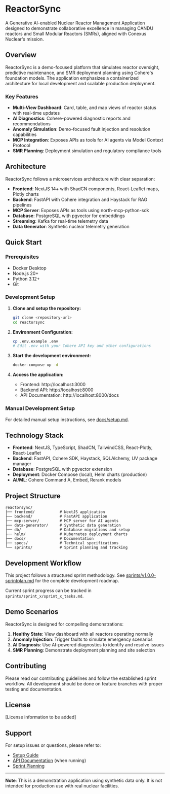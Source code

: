 # ReactorSync

A Generative AI-enabled Nuclear Reactor Management Application designed to demonstrate collaborative excellence in managing CANDU reactors and Small Modular Reactors (SMRs), aligned with Conexus Nuclear's mission.

## Overview

ReactorSync is a demo-focused platform that simulates reactor oversight, predictive maintenance, and SMR deployment planning using Cohere's foundation models. The application emphasizes a containerized architecture for local development and scalable production deployment.

### Key Features

- **Multi-View Dashboard**: Card, table, and map views of reactor status with real-time updates
- **AI Diagnostics**: Cohere-powered diagnostic reports and recommendations
- **Anomaly Simulation**: Demo-focused fault injection and resolution capabilities
- **MCP Integration**: Exposes APIs as tools for AI agents via Model Context Protocol
- **SMR Planning**: Deployment simulation and regulatory compliance tools

## Architecture

ReactorSync follows a microservices architecture with clear separation:

- **Frontend**: NextJS 14+ with ShadCN components, React-Leaflet maps, Plotly charts
- **Backend**: FastAPI with Cohere integration and Haystack for RAG pipelines
- **MCP Server**: Exposes APIs as tools using north-mcp-python-sdk
- **Database**: PostgreSQL with pgvector for embeddings
- **Streaming**: Kafka for real-time telemetry data
- **Data Generator**: Synthetic nuclear telemetry generation

## Quick Start

### Prerequisites

- Docker Desktop
- Node.js 20+
- Python 3.12+
- Git

### Development Setup

1. **Clone and setup the repository:**
   ```bash
   git clone <repository-url>
   cd reactorsync
   ```

2. **Environment Configuration:**
   ```bash
   cp .env.example .env
   # Edit .env with your Cohere API key and other configurations
   ```

3. **Start the development environment:**
   ```bash
   docker-compose up -d
   ```

4. **Access the application:**
   - Frontend: http://localhost:3000
   - Backend API: http://localhost:8000
   - API Documentation: http://localhost:8000/docs

### Manual Development Setup

For detailed manual setup instructions, see [docs/setup.md](docs/setup.md).

## Technology Stack

- **Frontend**: NextJS, TypeScript, ShadCN, TailwindCSS, React-Plotly, React-Leaflet
- **Backend**: FastAPI, Cohere SDK, Haystack, SQLAlchemy, UV package manager
- **Database**: PostgreSQL with pgvector extension
- **Deployment**: Docker Compose (local), Helm charts (production)
- **AI/ML**: Cohere Command A, Embed, Rerank models

## Project Structure

```
reactorsync/
├── frontend/           # NextJS application
├── backend/            # FastAPI application  
├── mcp-server/         # MCP server for AI agents
├── data-generator/     # Synthetic data generation
├── db/                 # Database migrations and setup
├── helm/               # Kubernetes deployment charts
├── docs/               # Documentation
├── specs/              # Technical specifications
└── sprints/            # Sprint planning and tracking
```

## Development Workflow

This project follows a structured sprint methodology. See [sprints/v1.0.0-sprintplan.md](sprints/v1.0.0-sprintplan.md) for the complete development roadmap.

Current sprint progress can be tracked in `sprints/sprint_x/sprint_x_tasks.md`.

## Demo Scenarios

ReactorSync is designed for compelling demonstrations:

1. **Healthy State**: View dashboard with all reactors operating normally
2. **Anomaly Injection**: Trigger faults to simulate emergency scenarios  
3. **AI Diagnosis**: Use AI-powered diagnostics to identify and resolve issues
4. **SMR Planning**: Demonstrate deployment planning and site selection

## Contributing

Please read our contributing guidelines and follow the established sprint workflow. All development should be done on feature branches with proper testing and documentation.

## License

[License information to be added]

## Support

For setup issues or questions, please refer to:
- [Setup Guide](docs/setup.md)
- [API Documentation](http://localhost:8000/docs) (when running)
- [Sprint Planning](sprints/v1.0.0-sprintplan.md)

---

**Note**: This is a demonstration application using synthetic data only. It is not intended for production use with real nuclear facilities.
